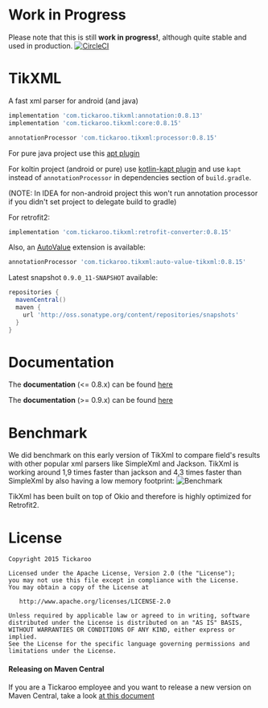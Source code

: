 # Work in Progress
Please note that this is still **work in progress!**, although quite stable and used in production.
[![CircleCI](https://circleci.com/gh/Tickaroo/tikxml/tree/master.svg?style=svg)](https://circleci.com/gh/Tickaroo/tikxml/tree/master)

# TikXML
A fast xml parser for android (and java)

```groovy
implementation 'com.tickaroo.tikxml:annotation:0.8.13'
implementation 'com.tickaroo.tikxml:core:0.8.15'

annotationProcessor 'com.tickaroo.tikxml:processor:0.8.15'
```
For pure java project use this [apt plugin](https://github.com/tbroyer/gradle-apt-plugin) 

For koltin project (android or pure) use [kotlin-kapt plugin](https://kotlinlang.org/docs/reference/kapt.html) and use `kapt` instead of `annotationProcessor` in dependencies section of `build.gradle`.

(NOTE: In IDEA for non-android project this won't run annotation processor if you didn't set project to delegate build to gradle)

For retrofit2:

```groovy
implementation 'com.tickaroo.tikxml:retrofit-converter:0.8.15'
```

Also, an [AutoValue](https://github.com/google/auto/tree/master/value) extension is available:

```groovy
annotationProcessor 'com.tickaroo.tikxml:auto-value-tikxml:0.8.15'
```

Latest snapshot `0.9.0_11-SNAPSHOT` available:

```groovy
repositories {
  mavenCentral()
  maven {
    url 'http://oss.sonatype.org/content/repositories/snapshots'
  }
}
```

# Documentation
The **documentation** (<= 0.8.x) can be found [here](https://github.com/Tickaroo/tikxml/blob/master/docs/AnnotatingModelClasses.md)

The **documentation** (>= 0.9.x) can be found [here](https://github.com/Tickaroo/tikxml/blob/master/docs/index.md)

# Benchmark
We did benchmark on this early version of TikXml to compare field's results with other popular xml parsers like SimpleXml and Jackson.
TikXml is working around 1,9 times faster than jackson and 4,3 times faster than SimpleXml by also having a low memory footprint:
![Benchmark](https://raw.githubusercontent.com/Tickaroo/tikxml/master/docs/Benchmark.png)

TikXml has been built on top of Okio and therefore is highly optimized for Retrofit2.

# License

```
Copyright 2015 Tickaroo

Licensed under the Apache License, Version 2.0 (the "License");
you may not use this file except in compliance with the License.
You may obtain a copy of the License at

   http://www.apache.org/licenses/LICENSE-2.0

Unless required by applicable law or agreed to in writing, software
distributed under the License is distributed on an "AS IS" BASIS,
WITHOUT WARRANTIES OR CONDITIONS OF ANY KIND, either express or implied.
See the License for the specific language governing permissions and
limitations under the License.
```


#### Releasing on Maven Central

If you are a Tickaroo employee and you want to release a new version on Maven Central, 
take a look [at this document](https://github.com/Tickaroo/tikxml/blob/master/Releasing.md)
